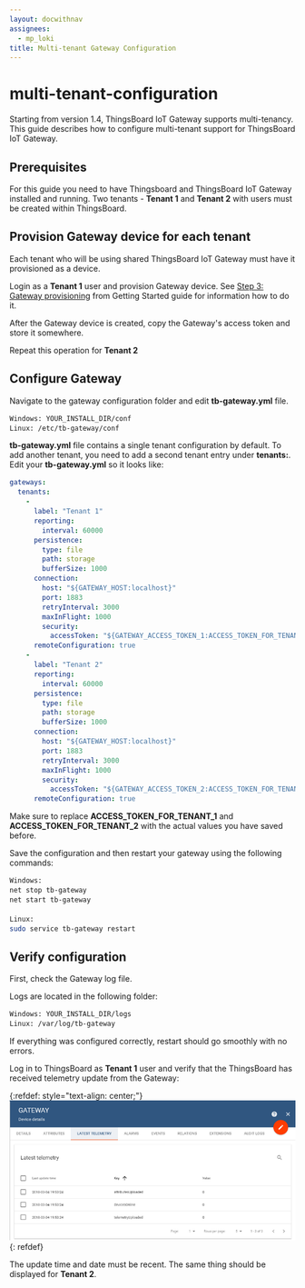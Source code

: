 ```yaml
---
layout: docwithnav
assignees:
  - mp_loki
title: Multi-tenant Gateway Configuration
---
```


# multi-tenant-configuration

Starting from version 1.4, ThingsBoard IoT Gateway supports multi-tenancy. This guide describes how to configure multi-tenant support for ThingsBoard IoT Gateway.

## Prerequisites

For this guide you need to have Thingsboard and ThingsBoard IoT Gateway installed and running. Two tenants - **Tenant 1** and **Tenant 2** with users must be created within ThingsBoard.

## Provision Gateway device for each tenant

Each tenant who will be using shared ThingsBoard IoT Gateway must have it provisioned as a device.

Login as a **Tenant 1** user and provision Gateway device. See [Step 3: Gateway provisioning](https://github.com/caoyingde/thingsboard.github.io/tree/9437083b88083a9b2563248432cbbe460867fbaf/docs/iot-gateway/getting-started/README.md#step-3-gateway-provisioning) from Getting Started guide for information how to do it.

After the Gateway device is created, copy the Gateway's access token and store it somewhere.

Repeat this operation for **Tenant 2**

## Configure Gateway

Navigate to the gateway configuration folder and edit **tb-gateway.yml** file.

```bash
Windows: YOUR_INSTALL_DIR/conf
Linux: /etc/tb-gateway/conf
```

**tb-gateway.yml** file contains a single tenant configuration by default. To add another tenant, you need to add a second tenant entry under **tenants:**. Edit your **tb-gateway.yml** so it looks like:

```yaml
gateways:
  tenants:
    -
      label: "Tenant 1"
      reporting:
        interval: 60000
      persistence:
        type: file
        path: storage
        bufferSize: 1000
      connection:
        host: "${GATEWAY_HOST:localhost}"
        port: 1883
        retryInterval: 3000
        maxInFlight: 1000
        security:
          accessToken: "${GATEWAY_ACCESS_TOKEN_1:ACCESS_TOKEN_FOR_TENANT_1}"
      remoteConfiguration: true
    -
      label: "Tenant 2"
      reporting:
        interval: 60000
      persistence:
        type: file
        path: storage
        bufferSize: 1000
      connection:
        host: "${GATEWAY_HOST:localhost}"
        port: 1883
        retryInterval: 3000
        maxInFlight: 1000
        security:
          accessToken: "${GATEWAY_ACCESS_TOKEN_2:ACCESS_TOKEN_FOR_TENANT_2}"
      remoteConfiguration: true
```

Make sure to replace **ACCESS\_TOKEN\_FOR\_TENANT\_1** and **ACCESS\_TOKEN\_FOR\_TENANT\_2** with the actual values you have saved before.

Save the configuration and then restart your gateway using the following commands:

```bash
Windows: 
net stop tb-gateway
net start tb-gateway

Linux: 
sudo service tb-gateway restart
```

## Verify configuration

First, check the Gateway log file.

Logs are located in the following folder:

```bash
Windows: YOUR_INSTALL_DIR/logs
Linux: /var/log/tb-gateway
```

If everything was configured correctly, restart should go smoothly with no errors.

Log in to ThingsBoard as **Tenant 1** user and verify that the ThingsBoard has received telemetry update from the Gateway:

{:refdef: style="text-align: center;"} ![image](../../.gitbook/assets/gateway-telemetry-updated.png) {: refdef}

The update time and date must be recent. The same thing should be displayed for **Tenant 2**.

